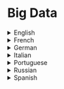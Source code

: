 # Big Data

<details>
  <summary>English</summary>
  
  ### Materials
- [Wikipedia](https://en.wikipedia.org/wiki/Big_data)
- [Sas.com](https://www.sas.com/en_us/insights/big-data/what-is-big-data.html)
- [IBM.com](https://www.ibm.com/analytics/hadoop/big-data-analytics)
- [Oracle.com](https://www.oracle.com/big-data/guide/what-is-big-data.html)
- [SearchDataManagement](https://searchdatamanagement.techtarget.com/definition/big-data)
- [Bernard Marr](https://www.bernardmarr.com/default.asp?contentID=766)
- [HBR](https://hbr.org/2012/10/big-data-the-management-revolution)
- [New York Times](https://www.nytimes.com/2012/02/12/sunday-review/big-datas-impact-in-the-world.html)
- [Harvard Magazine](https://harvardmagazine.com/2014/03/why-big-data-is-a-big-deal)
- [Forbes](https://www.forbes.com/sites/bernardmarr/2017/03/14/the-complete-beginners-guide-to-big-data-in-2017/)
- [MongoDB](https://www.mongodb.com/big-data-explained)
- [Reddit](https://www.reddit.com/r/bigdata/)
- [Cognitive Class](https://cognitiveclass.ai/learn/big-data/)
- [Tutorialspoint](https://www.tutorialspoint.com/big_data_tutorials.htm)
- [Big Data Resources](https://www.analyticsvidhya.com/blog/2015/07/big-data-analytics-youtube-ted-resources/)
- [Learning Path](https://www.analyticsvidhya.com/blog/2017/03/big-data-learning-path-for-all-engineers-and-data-scientists-out-there/)
- [Whizlabs](https://www.whizlabs.com/blog/learn-big-data/)
- [Guru99](https://www.guru99.com/bigdata-tutorials.html)
- [Hadoop Tutorial](https://www.tutorialspoint.com/hadoop/index.htm)
- [Edureka](https://www.edureka.co/blog/big-data-tutorial)
- [Intellipaat](https://intellipaat.com/blog/big-data-tutorial-for-beginners/)
- [Javatpoint](https://www.javatpoint.com/what-is-big-data)
- [Digital Ocean](https://www.digitalocean.com/community/tags/big-data?type=tutorials)
- [SNIA](https://www.snia.org/education/tutorials/bigdata)
- [i2tutorials](https://www.i2tutorials.com/big-data-tutorials/)
- [Big-data Tutorial](http://www.planet-data.eu/sites/default/files/presentations/Big_Data_Tutorial_part4.pdf)
- [Big Data Too Big to Ignore](https://people.cs.kuleuven.be/~joost.vennekens/DN/bigdata.pdf)
- [Big Data Analytics](https://pdfs.semanticscholar.org/d392/0f02dbb15da19b04d782fc0546ef113e0bf7.pdf)
- [Big Data Overview](https://www.sics.se/sites/default/files/pub/davidradbergbig_data_overview_-_sics_keynote_session_24septv4.pdf)
- [Big Data Challenge](http://www.dbjournal.ro/archive/13/13_4.pdf)
- [Understanding Big Data](https://www.immagic.com/eLibrary/ARCHIVES/EBOOKS/I111025E.pdf)
- [Big Data Fujitsu](https://www.fujitsu.com/rs/Images/WhiteBookofBigData.pdf)
- [Data Mining and Big Data](http://hepd.pnpi.spb.ru/CSD/CSDPublications/LNCS9714.pdf)
- [Big Data Fundamentals](https://www.cse.wustl.edu/~jain/cse570-13/ftp/m_10abd.pdf)
- [ETH Zürich](https://www.ethz.ch/content/dam/ethz/special-interest/gess/computational-social-science-dam/documents/education/Spring2017/Data_science/course4.pdf)
- [Basic Concepts of Big Data](http://luthuli.cs.uiuc.edu/~daf/courses/CS-199-BD/Slides/intro-bigdata.pdf)
- [Anatomy of Big Data Computing](https://arxiv.org/pdf/1509.01331.pdf)
- [Big Data in Big Companies](https://docs.media.bitpipe.com/io_10x/io_102267/item_725049/Big-Data-in-Big-Companies.pdf)
- [Tutorialseye](https://tutorialseye.com/hadoop-tutorial)
- [Hadoop The Definitive Guide](https://piazza-resources.s3.amazonaws.com/ist3pwd6k8p5t/iu5gqbsh8re6mj/OReilly.Hadoop.The.Definitive.Guide.4th.Edition.2015.pdf)
- [Intro to Hadoop](https://www.snia.org/sites/default/education/tutorials/2013/fall/BigData/SergeBazhievsky_Introduction_to_Hadoop_MapReduce_v2.pdf)
- [Hadoop/MapReduce](https://www.cs.colorado.edu/~kena/classes/5448/s11/presentations/hadoop.pdf)
- [Apache Hadoop Tutorial](http://enos.itcollege.ee/~jpoial/allalaadimised/reading/Apache-Hadoop-Tutorial.pdf)
- [HDFS Architecture](https://hadoop.apache.org/docs/r1.2.1/hdfs_design.pdf)
- [Hadoop Beginner's Guide](https://tecnoclub4u.files.wordpress.com/2015/05/hadoop_-beginners-guide.pdf)
- [Data Analysis with Python and PySpark](https://www.manning.com/books/data-analysis-with-python-and-pyspark)
- [Apache Hadoop Tutorial Beginners](https://www.youtube.com/watch?v=mafw2-CVYnA)
- [Big Data Tutorial for Beginners](https://www.youtube.com/watch?v=zez2Tv-bcXY)
- [Explaining Big Data](https://www.youtube.com/watch?v=7D1CQ_LOizA)
- [What is Big Data and Hadoop](https://www.youtube.com/watch?v=FHVuRxJpiwI)
- [Apache Spark Intro](https://www.youtube.com/watch?v=tDVPcqGpEnM)
- [Mathematics of Big Data and Machine Learning](https://www.youtube.com/watch?v=0sKPkJME2Jw)
- [Algorithms for Big Data](https://www.youtube.com/watch?v=s9xSfIw83tk&amp;list=PL2SOU6wwxB0v1kQTpqpuu5kEJo2i-iUyf)
- [Intelligence from Big Data](https://www.youtube.com/watch?v=czLI3oLDe8M)
</details>

<details>
  <summary>French</summary>
  
  ### Materials
- [Piloter](https://www.piloter.org/business-intelligence/big-data-definition.htm)
- [Révolution du Big Data](https://www.statsoft.fr/pdf/la_revolution_du_big_data.pdf)
- [SAS & Hadoop](https://www.sas.com/content/dam/SAS/bp_fr/doc/whitepaper1/ebook-hadoop-big-data-analytics.pdf)
- [Outils Hadoop pour le Big Data](https://perso.univ-rennes1.fr/pierre.nerzic/Hadoop/poly.pdf)
- [Stéphane Vialle](http://www.metz.supelec.fr/metz/personnel/vialle/course/BigData-2A-CS/poly-pdf/Poly-chap1.pdf)
- [Applications du Big Data](http://www.economistesquebecois.com/files/documents/ft/f2/technologie-m-thode-et-applications-du-big-data-v3-ml.pdf)
- [Le Concept Big Data](https://www.institutdesactuaires.com/global/gene/link.php?doc_id=1147&amp;fg=1)
- [Big Data Open Source](http://fermigier.com/assets/pdf/bigdata-opensource.pdf)
</details>

<details>
  <summary>German</summary>
  
  ### Materials
- [SoftSelect](http://www.softselect.de/wissenspool/big-data)
- [Big Data Management](https://www.dima.tu-berlin.de/fileadmin/fg131/Publikation/BDM_Studie/bigdatamanagement-short-DE-finalv099.pdf)
</details>

<details>
  <summary>Italian</summary>
  
  ### Materials
- [Big Data MIUR](http://www.istruzione.it/allegati/2016/bigdata.pdf)
- [Origine dei Big Data](https://www.sicurezzanazionale.gov.it/sisr.nsf/wp-content/uploads/2017/07/gnosis-2-2017-Comella.pdf)
</details>

<details>
  <summary>Portuguese</summary>
  
  ### Materials
- [Big Data o Novo Desafio](http://paineira.usp.br/lassu/wp-content/uploads/2017/01/2017.02.07-palestra_rosangela_bigdata.pdf)
- [Saiba mais sobre Big Data](https://www.intel.com.br/content/dam/www/public/lar/br/pt/documents/articles/90318386-1-por.pdf)
- [Dossier Big Data](https://www.computerworld.com.pt/media/2012/03/Dossier-Big-Data-Mar%C3%A7o-2012.pdf)
- [Big Data: Ferramentas e Aplicabilidade](https://www.aedb.br/seget/arquivos/artigos16/472427.pdf)
- [Big Data e Data Analysis](https://repositorium.sdum.uminho.pt/bitstream/1822/40106/1/Big%20Data%20e%20Data%20Analysis%20-%20Visualiza%C3%A7%C3%A3o%20de%20Informa%C3%A7%C3%A3o.pdf)
- [Fundação Getúlio Vargas](https://gvpesquisa.fgv.br/sites/gvpesquisa.fgv.br/files/arquivos/meirelles_-_big_data_evolucao_das_publicacoes_e_oportuniadeds_de_pesquisa.pdf)
- [Big Data e Data Science](https://repositorioaberto.uab.pt/bitstream/10400.2/3918/1/2%20Boletim_51.11-14.pdf)
</details>

<details>
  <summary>Russian</summary>
  
  ### Materials
- [Planning Guide](https://www.intel.ru/content/dam/www/public/emea/ru/ru/images/pd-translated/RU_getting-started-with-big-data-planning-guide.pdf)
- [Journal](http://engjournal.ru/articles/1228/1228.pdf)
- [CIS-BigData](http://www.cisstat.com/BigData/CIS-BigData_03.pdf)
- [Edge 2013](https://www.ibm.com/ru/events/presentations/edge13/06_edge13.pdf)
- [Pavlovskiy](https://www.osp.ru/netcat_files/18/10/06_2014_Nau4nye.pdf)
</details>

<details>
  <summary>Spanish</summary>
  
  ### Materials
- [Power Data](https://www.powerdata.es/big-data)
- [Felipe Pérez](https://www.mincotur.gob.es/Publicaciones/Publicacionesperiodicas/EconomiaIndustrial/RevistaEconomiaIndustrial/395/F%20SEVILLANO%20PEREZ.pdf)
- [El Poder de los Datos](https://www.fundacionbankinter.org/documents/20183/42758/Publicaci%C3%B3n+Big+data/cc4bd4e9-8c9b-4052-8814-ccbd48324147)
- [Explorando Big Data](https://cimat.repositorioinstitucional.mx/jspui/bitstream/1008/435/1/ZACTE40.pdf)
- [Algoritmos, Tecnología y Aplicaciones](http://madm.uib.es/wp-content/uploads/2016/06/Jose-Manuel-Benitez-Sanchez-Big-Data-Algoritmos_tecnologia_y_aplicaciones.pdf)
- [La Revolución de los Datos Masivos](http://puntocritico.com/ausajpuntocritico/documentos/Big_Data.pdf)
- [La Big Data y el Marketing](http://dspace.umh.es/bitstream/11000/4067/1/TFG%20Martinez%20Montesinos%2C%20Riveran%20Jos%C3%A9.pdf)
</details>